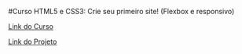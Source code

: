 #Curso HTML5 e CSS3: Crie seu primeiro site! (Flexbox e responsivo)

[Link do Curso](https://www.udemy.com/course/html5-e-css3-crie-seu-primeiro-site-inclui-flexbox/)

[Link do Projeto](https://rafelluiz.github.io/HTML5-e-CSS3-Crie-seu-primeiro-site/) 